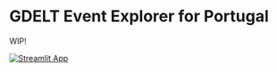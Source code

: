 # GDELT Event Explorer for Portugal
WIP!

[![Streamlit App](https://static.streamlit.io/badges/streamlit_badge_black_white.svg)](https://maximilianmaukner-gdelt-risk-monitoring-sy-streamlit-app-rzsrw6.streamlitapp.com/)
